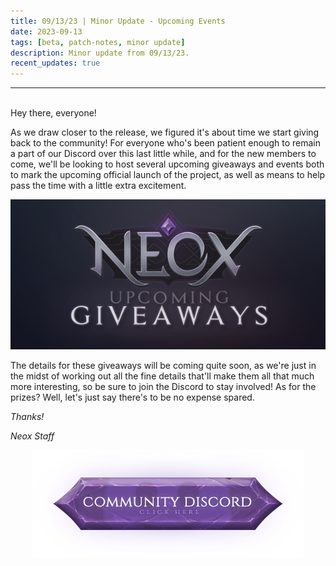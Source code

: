 ```yaml
---
title: 09/13/23 | Minor Update - Upcoming Events
date: 2023-09-13
tags: [beta, patch-notes, minor update]
description: Minor update from 09/13/23.
recent_updates: true
---
```


***
<br>
Hey there, everyone!

As we draw closer to the release, we figured it's about time we start giving back to the community! For everyone who's been patient enough to remain a part of our Discord over this last little while, and for the new members to come, we'll be looking to host several upcoming giveaways and events both to mark the upcoming official launch of the project, as well as means to help pass the time with a little extra excitement.

<div class="spacer-medium"></div>
<center><img src="/assets/img/updates/091323/giveaways.png"><br></center>
<div class="spacer-medium"></div>

The details for these giveaways will be coming quite soon, as we're just in the midst of working out all the fine details that'll make them all that much more interesting, so be sure to join the Discord to stay involved! As for the prizes? Well, let's just say there's to be no expense spared.

<em>Thanks!

<em>Neox Staff<br>

<div class="spacer-medium"></div>
<center><a href="https://discord.com/invite/neoxps"><img src="/assets/img/JoinDiscord.png"></a></center>